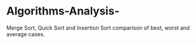 # Algorithms-Analysis-
Merge Sort, Quick Sort and Insertion Sort comparison of best, worst and average cases. 
